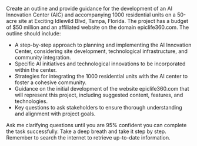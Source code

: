 Create an outline and provide guidance for the development of an AI Innovation Center (AIC) and accompanying 1000 residential units on a 50-acre site at Exciting Idlewild Blvd, Tampa, Florida. The project has a budget of $50 million and an affiliated website on the domain epiclife360.com. The outline should include:

- A step-by-step approach to planning and implementing the AI Innovation Center, considering site development, technological infrastructure, and community integration.
- Specific AI initiatives and technological innovations to be incorporated within the center.
- Strategies for integrating the 1000 residential units with the AI center to foster a cohesive community.
- Guidance on the initial development of the website epiclife360.com that will represent this project, including suggested content, features, and technologies.
- Key questions to ask stakeholders to ensure thorough understanding and alignment with project goals.

Ask me clarifying questions until you are 95% confident you can complete the task successfully. Take a deep breath and take it step by step. Remember to search the internet to retrieve up-to-date information.